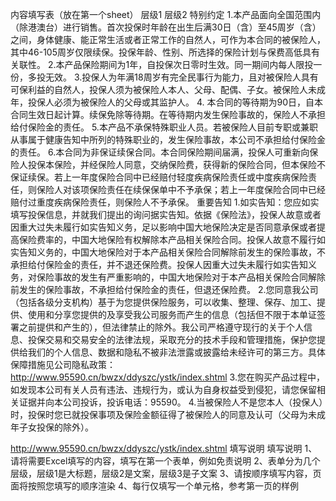 内容填写表（放在第一个sheet）
	层级1	层级2
	特别约定
		1.本产品面向全国范围内（除港澳台）进行销售。首次投保时年龄在出生后满30日（含）至45周岁（含）之间，身体健康、能正常生活或者正常工作的自然人，可作为本合同的被保险人，其中46-105周岁仅限续保。投保年龄、性别、所选择的保险计划与保费高低具有关联性。
		2.本产品保险期间为1年，自投保次日零时生效。同一期间内每人限投一份，多投无效。
		3.投保人为年满18周岁有完全民事行为能力，且对被保险人具有可保利益的自然人，投保人须为被保险人本人、父母、配偶、子女。被保险人未成年，投保人必须为被保险人的父母或其监护人。
		4. 本合同的等待期为90日，自本合同生效日起计算。续保免除等待期。在等待期内发生保险事故的，保险人不承担给付保险金的责任。
		5.本产品不承保特殊职业人员。若被保险人目前专职或兼职从事属于健康告知中所列的特殊职业的，发生保险事故，本公司不承担给付保险金的责任。
		6.本合同为非保证续保合同。本合同保险期间届满，投保人可重新向保险人投保本保险，并经保险人同意，交纳保险费，获得新的保险合同，但本保险不保证续保。若上一年度保险合同中已经赔付轻度疾病保险责任或中度疾病保险责任，则保险人对该项保险责任在续保保单中不予承保；若上一年度保险合同中已经赔付过重度疾病保险责任，则保险人不予承保。
	重要告知
		1.如实告知：您应如实填写投保信息，并就我们提出的询问据实告知。依据《保险法》，投保人故意或者因重大过失未履行如实告知义务，足以影响中国大地保险决定是否同意承保或者提高保险费率的，中国大地保险有权解除本产品相关保险合同。投保人故意不履行如实告知义务的，中国大地保险对于本产品相关保险合同解除前发生的保险事故，不承担给付保险金的责任，并不退还保险费。投保人因重大过失未履行如实告知义务，对保险事故的发生有严重影响的，中国大地保险对于本产品相关保险合同解除前发生的保险事故，不承担给付保险金的责任，但退还保险费。
		2.您同意我公司（包括各级分支机构）基于为您提供保险服务，可以收集、整理、保存、加工、提供、使用和分享您提供的及享受我公司服务而产生的信息（包括但不限于本单证签署之前提供和产生的），但法律禁止的除外。我公司严格遵守现行的关于个人信息、投保交易和交易安全的法律法规，采取充分的技术手段和管理措施，保护您提供给我们的个人信息、数据和隐私不被非法泄露或披露给未经许可的第三方。具体保障措施见公司隐私政策：http://www.95590.cn/bwzx/ddyszc/ystk/index.shtml
		3.您在购买产品过程中，如发现本公司有关人员有违法、违规行为，或认为自身权益受到侵犯，请您保留相关证据并向本公司投诉，投诉电话：95590。
		4.当被保险人不是您本人（投保人）时，投保时您已就投保事项及保险金额征得了被保险人的同意及认可（父母为未成年子女投保的除外）。

http://www.95590.cn/bwzx/ddyszc/ystk/index.shtml
填写说明
	填写说明
	1、请将需要Excel填写的内容，填写在第一个表单，例如免责说明
	2、表单分为几个层级，层级1是大标题，层级2是文案，层级3是子文案
	3、请按顺序填写内容，页面将按照您填写的顺序渲染
	4、每行仅填写一个单元格，参考第一页的样例


